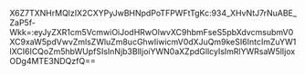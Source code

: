 X6Z7TXNHrMQlzIX2CXYPyJwBHNpdPoTFPWFtTgKc:934_XHvNtJ7rNuABE_ZaP5f-Wkk=:eyJyZXR1cm5VcmwiOiJodHRwOlwvXC9hbmFseS5pbXdvcmsubmV0XC9xaW5pdVwvZmlsZWluZm8ucGhwIiwicmV0dXJuQm9keSI6IntcImZuYW1lXCI6ICQoZm5hbWUpfSIsInNjb3BlIjoiYWN0aXZpdGllcyIsImRlYWRsaW5lIjoxODg4MTE3NDQzfQ==